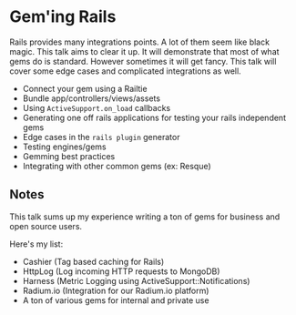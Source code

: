# Gem'ing Rails

Rails provides many integrations points. A lot of them seem like black
magic. This talk aims to clear it up. It will demonstrate that most of
what gems do is standard. However sometimes it will get fancy. This talk
will cover some edge cases and complicated integrations as well.

* Connect your gem using a Railtie
* Bundle app/controllers/views/assets
* Using `ActiveSupport.on_load` callbacks
* Generating one off rails applications for testing your rails
  independent gems
* Edge cases in the `rails plugin` generator
* Testing engines/gems
* Gemming best practices
* Integrating with other common gems (ex: Resque)

## Notes

This talk sums up my experience writing a ton of gems for business and
open source users.

Here's my list:

* Cashier (Tag based caching for Rails)
* HttpLog (Log incoming HTTP requests to MongoDB)
* Harness (Metric Logging using ActiveSupport::Notifications)
* Radium.io (Integration for our Radium.io platform)
* A ton of various gems for internal and private use
